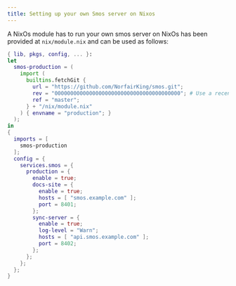 ```yaml
---
title: Setting up your own Smos server on Nixos
---
```


A NixOs module has to run your own smos server on NixOs has been provided at `nix/module.nix` and can be used as follows:

``` nix
{ lib, pkgs, config, ... }:
let
  smos-production = (
    import (
      builtins.fetchGit {
        url = "https://github.com/NorfairKing/smos.git";
        rev = "0000000000000000000000000000000000000000"; # Use a recent commit hash
        ref = "master";
      } + "/nix/module.nix"
    ) { envname = "production"; }
  );
in
{
  imports = [
    smos-production
  ];
  config = {
    services.smos = {
      production = {
        enable = true;
        docs-site = {
          enable = true;
          hosts = [ "smos.example.com" ];
          port = 8401;
        };
        sync-server = {
          enable = true;
          log-level = "Warn";
          hosts = [ "api.smos.example.com" ];
          port = 8402;
        };
      };
    };
  };
}

```
